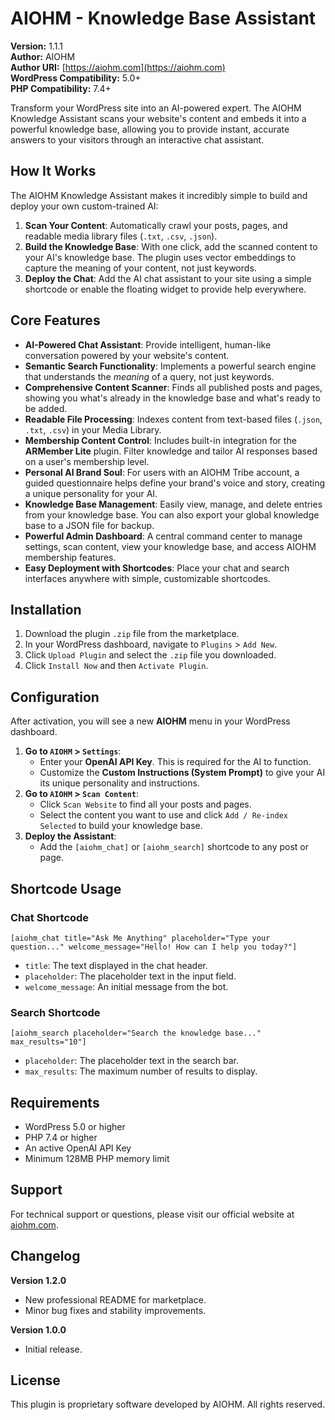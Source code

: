# AIOHM - Knowledge Base Assistant

**Version:** 1.1.1  
**Author:** AIOHM  
**Author URI:** [https://aiohm.com](https://aiohm.com)  
**WordPress Compatibility:** 5.0+  
**PHP Compatibility:** 7.4+

Transform your WordPress site into an AI-powered expert. The AIOHM Knowledge Assistant scans your website's content and embeds it into a powerful knowledge base, allowing you to provide instant, accurate answers to your visitors through an interactive chat assistant.

## How It Works

The AIOHM Knowledge Assistant makes it incredibly simple to build and deploy your own custom-trained AI:

1.  **Scan Your Content**: Automatically crawl your posts, pages, and readable media library files (`.txt`, `.csv`, `.json`).
2.  **Build the Knowledge Base**: With one click, add the scanned content to your AI's knowledge base. The plugin uses vector embeddings to capture the meaning of your content, not just keywords.
3.  **Deploy the Chat**: Add the AI chat assistant to your site using a simple shortcode or enable the floating widget to provide help everywhere.

## Core Features

  * **AI-Powered Chat Assistant**: Provide intelligent, human-like conversation powered by your website's content.
  * **Semantic Search Functionality**: Implements a powerful search engine that understands the *meaning* of a query, not just keywords.
  * **Comprehensive Content Scanner**: Finds all published posts and pages, showing you what's already in the knowledge base and what's ready to be added.
  * **Readable File Processing**: Indexes content from text-based files (`.json`, `.txt`, `.csv`) in your Media Library.
  * **Membership Content Control**: Includes built-in integration for the **ARMember Lite** plugin. Filter knowledge and tailor AI responses based on a user's membership level.
  * **Personal AI Brand Soul**: For users with an AIOHM Tribe account, a guided questionnaire helps define your brand's voice and story, creating a unique personality for your AI.
  * **Knowledge Base Management**: Easily view, manage, and delete entries from your knowledge base. You can also export your global knowledge base to a JSON file for backup.
  * **Powerful Admin Dashboard**: A central command center to manage settings, scan content, view your knowledge base, and access AIOHM membership features.
  * **Easy Deployment with Shortcodes**: Place your chat and search interfaces anywhere with simple, customizable shortcodes.

## Installation

1.  Download the plugin `.zip` file from the marketplace.
2.  In your WordPress dashboard, navigate to `Plugins` \> `Add New`.
3.  Click `Upload Plugin` and select the `.zip` file you downloaded.
4.  Click `Install Now` and then `Activate Plugin`.

## Configuration

After activation, you will see a new **AIOHM** menu in your WordPress dashboard.

1.  **Go to `AIOHM` \> `Settings`**:
      * Enter your **OpenAI API Key**. This is required for the AI to function.
      * Customize the **Custom Instructions (System Prompt)** to give your AI its unique personality and instructions.
2.  **Go to `AIOHM` \> `Scan Content`**:
      * Click `Scan Website` to find all your posts and pages.
      * Select the content you want to use and click `Add / Re-index Selected` to build your knowledge base.
3.  **Deploy the Assistant**:
      * Add the `[aiohm_chat]` or `[aiohm_search]` shortcode to any post or page.

## Shortcode Usage

### Chat Shortcode

```
[aiohm_chat title="Ask Me Anything" placeholder="Type your question..." welcome_message="Hello! How can I help you today?"]
```

  * `title`: The text displayed in the chat header.
  * `placeholder`: The placeholder text in the input field.
  * `welcome_message`: An initial message from the bot.

### Search Shortcode

```
[aiohm_search placeholder="Search the knowledge base..." max_results="10"]
```

  * `placeholder`: The placeholder text in the search bar.
  * `max_results`: The maximum number of results to display.

## Requirements

  - WordPress 5.0 or higher
  - PHP 7.4 or higher
  - An active OpenAI API Key
  - Minimum 128MB PHP memory limit

## Support

For technical support or questions, please visit our official website at [aiohm.com](https://aiohm.com).

## Changelog

**Version 1.2.0**

  - New professional README for marketplace.
  - Minor bug fixes and stability improvements.

**Version 1.0.0**

  - Initial release.

## License

This plugin is proprietary software developed by AIOHM. All rights reserved.
